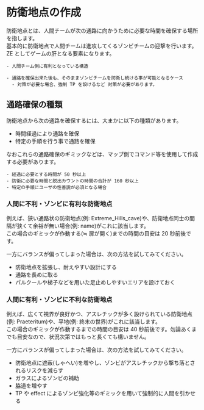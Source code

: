# 防衛地点の作成

防衛地点とは、人間チームが次の通路に向かうために必要な時間を確保する場所を指します。<br>
基本的に防衛地点で人間チームは進攻してくるゾンビチームの迎撃を行います。<br>
ZE としてゲームの肝となる要素になります。<br>

```admonish success title = "推奨例"
- 人間チーム側に有利となっている構造
```

```admonish failure title = "非推奨例"
- 通路を確保出来た後も、そのままゾンビチームを防衛し続ける事が可能となるケース
  - 対策が必要な場合、強制 TP を設けるなど 対策が必要があります。
```

## 通路確保の種類

防衛地点から次の通路を確保するには、大まかに以下の種類があります。

- 時間経過により通路を確保
- 特定の手順を行う事で通路を確保

なおこれらの通路確保のギミックなどは、マップ側でコマンド等を使用して作成する必要があります。

```admonish failure title = "非推奨例"
- 経過に必要とする時間が 50 秒以上
- 防衛に必要な時間と脱出カウントの時間の合計が 160 秒以上
- 特定の手順にユーザの性善説が必須となる場合
```

### 人間に不利・ゾンビに有利な防衛地点

例えば、狭い通路状の防衛地点(例: Extreme_Hills_cave)や、防衛地点同士の間隔が狭くて余裕が無い場合(例: name)がこれに該当します。<br>
この場合のギミックが作動する(≒ 扉が開く)までの時間の目安は 20 秒前後です。

一方にバランスが偏ってしまった場合は、次の方法を試してみてください。

- 防衛地点を拡張し、耐えやすい設計にする
- 通路を長めに取る
- パルクールや梯子などを用いた足止めしやすいエリアを設けておく

### 人間に有利・ゾンビに不利な防衛地点

例えば、広くて視界が良好かつ、アスレチックが多く設けられている防衛地点(例: Praeteritum)や、平地(例: 終末の世界)がこれに該当します。<br>
この場合のギミックが作動するまでの時間の目安は 40 秒前後です。勿論あくまでも目安なので、状況次第ではもっと長くても構いません。

一方にバランスが偏ってしまった場合は、次の方法を試してみてください。

- 防衛地点に遮蔽(しゃへい)を増やし、ゾンビがアスレチックから撃ち落とされるリスクを減らす
- ガラスによるゾンビの補助
- 脇道を増やす
- TP や effect によるゾンビ強化等のギミックを用いて強制的に人間を引かせる
